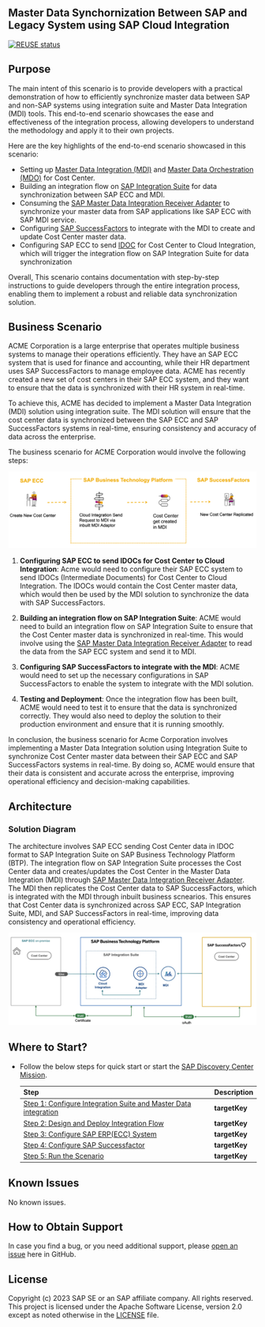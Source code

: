## Master Data Synchornization Between SAP and Legacy System using SAP Cloud Integration
[![REUSE status](https://api.reuse.software/badge/github.com/SAP-samples/cloud-mdi-integration)](https://api.reuse.software/info/github.com/SAP-samples/cloud-mdi-integration)

## Purpose

The main intent of this scenario is to provide developers with a practical demonstration of how to efficiently synchronize master data between SAP and non-SAP systems using integration suite and Master Data Integration (MDI) tools. This end-to-end scenario showcases the ease and effectiveness of the integration process, allowing developers to understand the methodology and apply it to their own projects. 

Here are the key highlights of the end-to-end scenario showcased in this scenario:

 - Setting up [Master Data Integration (MDI)](https://help.sap.com/docs/SAP_MASTER_DATA_INTEGRATION) and [Master Data Orchestration (MDO)](https://help.sap.com/docs/SAP_MASTER_DATA_INTEGRATION/8ce78b673ef04cc1bcfeb01c93ef7885/0bed505b149b4ec6af24bf503a45708b.html) for Cost Center.
 - Building an integration flow on [SAP Integration Suite](https://help.sap.com/docs/integration-suite) for data synchronization between SAP ECC and MDI.
 - Consuming the [SAP Master Data Integration Receiver Adapter](https://help.sap.com/docs/integration-suite/sap-integration-suite/e91e373bbb5b49ccbc2977152def61a2.html) to synchronize your master data from SAP applications like SAP ECC with SAP MDI service.
 - Configuring [SAP SuccessFactors](https://help.sap.com/docs/SAP_SUCCESSFACTORS_HXM_SUITE) to integrate with the MDI to create and update Cost Center master data.
 - Configuring SAP ECC to send [IDOC](https://help.sap.com/docs/SAP_NETWEAVER_750/8f3819b0c24149b5959ab31070b64058/4ab074b6aa3a1997e10000000a421937.html) for Cost Center to Cloud Integration, which will trigger the integration flow on SAP Integration Suite for data synchronization

Overall, This scenario contains documentation with step-by-step instructions to guide developers through the entire integration process, enabling them to implement a robust and reliable data synchronization solution.

## Business Scenario

ACME Corporation is a large enterprise that operates multiple business systems to manage their operations efficiently. They have an SAP ECC system that is used for finance and accounting, while their HR department uses SAP SuccessFactors to manage employee data. ACME has recently created a new set of cost centers in their SAP ECC system, and they want to ensure that the data is synchronized with their HR system in real-time.

To achieve this, ACME has decided to implement a Master Data Integration (MDI) solution using integration suite. The MDI solution will ensure that the cost center data is synchronized between the SAP ECC and SAP SuccessFactors systems in real-time, ensuring consistency and accuracy of data across the enterprise.

The business scenario for ACME Corporation would involve the following steps:

![Process Flow](./process.png)

1. **Configuring SAP ECC to send IDOCs for Cost Center to Cloud Integration**: Acme would need to configure their SAP ECC system to send IDOCs (Intermediate Documents) for Cost Center to Cloud Integration. The IDOCs would contain the Cost Center master data, which would then be used by the MDI solution to synchronize the data with SAP SuccessFactors.

2. **Building an integration flow on SAP Integration Suite**: ACME would need to build an integration flow on SAP Integration Suite to ensure that the Cost Center master data is synchronized in real-time. This would involve using the [SAP Master Data Integration Receiver Adapter](https://help.sap.com/docs/integration-suite/sap-integration-suite/e91e373bbb5b49ccbc2977152def61a2.html) to read the data from the SAP ECC system and send it to MDI.


3. **Configuring SAP SuccessFactors to integrate with the MDI**: ACME would need to set up the necessary configurations in SAP SuccessFactors to enable the system to integrate with the MDI solution. 

4. **Testing and Deployment**: Once the integration flow has been built, ACME would need to test it to ensure that the data is synchronized correctly. They would also need to deploy the solution to their production environment and ensure that it is running smoothly.

In conclusion, the business scenario for Acme Corporation involves implementing a Master Data Integration solution using Integration Suite to synchronize Cost Center master data between their SAP ECC and SAP SuccessFactors systems in real-time. By doing so, ACME would ensure that their data is consistent and accurate across the enterprise, improving operational efficiency and decision-making capabilities.


## Architecture

### Solution Diagram

The architecture involves SAP ECC sending Cost Center data in IDOC format to SAP Integration Suite on SAP Business Technology Platform (BTP). The integration flow on SAP Integration Suite processes the Cost Center data and creates/updates the Cost Center in the Master Data Integration (MDI) through [SAP Master Data Integration Receiver Adapter](https://help.sap.com/docs/integration-suite/sap-integration-suite/e91e373bbb5b49ccbc2977152def61a2.html). The MDI then replicates the Cost Center data to SAP SuccessFactors, which is integrated with the MDI through inbuilt business scnearios. This ensures that Cost Center data is synchronized across SAP ECC, SAP Integration Suite, MDI, and SAP SuccessFactors in real-time, improving data consistency and operational efficiency.

![solution diagram](./solution-diagram.png)

## Where to Start?

* Follow the below steps for quick start or start the [SAP Discovery Center Mission]().

	| **Step**    |  **Description** | 
	| ----------- | ---------------- | 
    | [Step 1: Configure Integration Suite and Master Data integration]() | **targetKey**  | 
    | [Step 2: Design and Deploy Integration Flow]() | **targetKey**  | 
    | [Step 3: Configure SAP ERP(ECC) System]() | **targetKey**  | 
    | [Step 4: Configure SAP Successfactor]() | **targetKey**  |  
    | [Step 5: Run the Scenario]() | **targetKey**  |  

## Known Issues

No known issues.

## How to Obtain Support

In case you find a bug, or you need additional support, please [open an issue](https://github.com/SAP-samples/cloud-mdi-integration/issues/new) here in GitHub.

## License
Copyright (c) 2023 SAP SE or an SAP affiliate company. All rights reserved. This project is licensed under the Apache Software License, version 2.0 except as noted otherwise in the [LICENSE](LICENSES/Apache-2.0.txt) file.



















